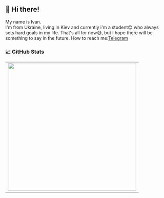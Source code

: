 ## 👋 Hi there!

My name is Ivan.<br>
I'm from Ukraine, living in Kiev and currently i'm a student😊 who always sets hard goals in my life.
That's all for now😅, but I hope there will be something to say in the future.
How to reach me:<a href="https://t.me/nothing_interesting_for_u" rel="nofollow">Telegram</a>

### 📈 GitHub Stats</h2>

<p>
    <table>
    <tr>
        <td>
        <img width="400px" src="https://github-readme-stats.vercel.app/api/top-langs/?username=Anderli-dev&hide=html&layout=compact&hide_border=true&hide_title=true&theme=darkicon_color=5194f0&bg_color=0d1117" />
        </td>
    </tr>   
    </table>
</p>
